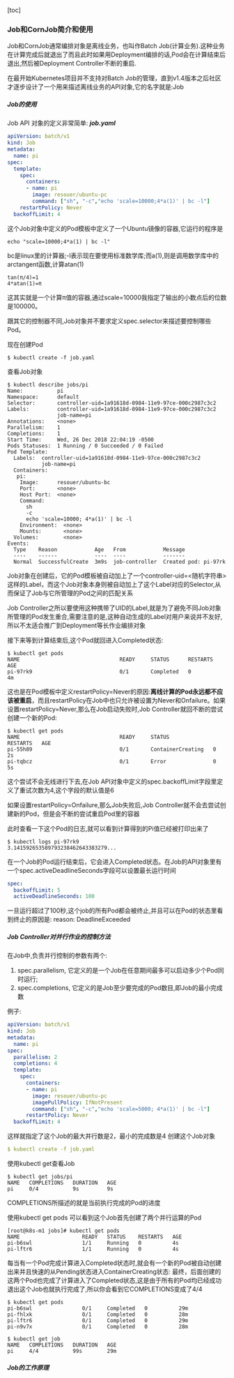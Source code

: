 [toc]

### Job和CornJob简介和使用
Job和CornJob通常编排对象是离线业务，也叫作Batch Job(计算业务).这种业务在计算完成后就退出了而且此时如果用Deployment编排的话,Pod会在计算结束后退出,然后被Deployment Controller不断的重启.

在最开始Kubernetes项目并不支持对Batch Job的管理，直到v1.4版本之后社区才逐步设计了一个用来描述离线业务的API对象,它的名字就是:Job

##### Job的使用

Job API 对象的定义非常简单:
***job.yaml***
```yaml
apiVersion: batch/v1
kind: Job
metadata:
  name: pi
spec:
  template:
    spec:
      containers:
      - name: pi
        image: resouer/ubuntu-pc
        command: ["sh", "-c","echo 'scale=10000;4*a(1)' | bc -l"]
    restartPolicy: Never
  backoffLimit: 4
```
这个Job对象中定义的Pod模板中定义了一个Ubuntu镜像的容器,它运行的程序是
```shell
echo "scale=10000;4*a(1) | bc -l"
```
bc是linux里的计算器;-l表示现在要使用标准数学库;而a(1),则是调用数学库中的arctangent函数,计算atan(1)
```
tan(π/4)=1
4*atan(1)=π
```
这其实就是一个计算π值的容器,通过scale=10000我指定了输出的小数点后的位数是100000。

跟其它的控制器不同,Job对象并不要求定义spec.selector来描述要控制哪些Pod。

现在创建Pod
```shell
$ kubectl create -f job.yaml
```
查看Job对象
```shell
$ kubectl describe jobs/pi
Name:           pi
Namespace:      default
Selector:       controller-uid=1a91618d-0984-11e9-97ce-000c2987c3c2
Labels:         controller-uid=1a91618d-0984-11e9-97ce-000c2987c3c2
                job-name=pi
Annotations:    <none>
Parallelism:    1
Completions:    1
Start Time:     Wed, 26 Dec 2018 22:04:19 -0500
Pods Statuses:  1 Running / 0 Succeeded / 0 Failed
Pod Template:
  Labels:  controller-uid=1a91618d-0984-11e9-97ce-000c2987c3c2
           job-name=pi
  Containers:
   pi:
    Image:      resouer/ubuntu-bc
    Port:       <none>
    Host Port:  <none>
    Command:
      sh
      -c
      echo 'scale=10000; 4*a(1)' | bc -l 
    Environment:  <none>
    Mounts:       <none>
  Volumes:        <none>
Events:
  Type    Reason            Age   From            Message
  ----    ------            ----  ----            -------
  Normal  SuccessfulCreate  3m9s  job-controller  Created pod: pi-97rk
```
Job对象在创建后，它的Pod模板被自动加上了一个controller-uid=<随机字符串>这样的Label，而这个Job对象本身则被自动加上了这个Label对应的Selector,从而保证了Job与它所管理的Pod之间的匹配关系

Job Controller之所以要使用这种携带了UID的Label,就是为了避免不同Job对象所管理的Pod发生重合,需要注意的是,这种自动生成的Label对用户来说并不友好,所以不太适合推广到Deployment等长作业编排对象

接下来等到计算结束后,这个Pod就回进入Completed状态:
```shell
$ kubectl get pods
NAME                                READY     STATUS      RESTARTS   AGE
pi-97rk9                            0/1       Completed   0          4m
```
这也是在Pod模板中定义restartPolicy=Never的原因:**离线计算的Pod永远都不应该被重启**，而且restartPolicy在Job中也只允许被设置为Never和Onfailure。如果设置restartPolicy=Never,那么在Job启动失败时,Job Controller就回不断的尝试创建一个新的Pod:
```shell
$ kubectl get pods
NAME                                READY     STATUS              RESTARTS   AGE
pi-55h89                            0/1       ContainerCreating   0          2s
pi-tqbcz                            0/1       Error               0          5s
```
这个尝试不会无线进行下去,在Job API对象中定义的spec.backoffLimit字段里定义了重试次数为4,这个字段的默认值是6

如果设置restartPolicy=Onfailure,那么Job失败后,Job Controller就不会去尝试创建新的Pod，但是会不断的尝试重启Pod里的容器


此时查看一下这个Pod的日志,就可以看到计算得到的Pi值已经被打印出来了
```shell
$ kubectl logs pi-97rk9
3.141592653589793238462643383279...
```
在一个Job的Pod运行结束后，它会进入Completed状态。在Job的API对象里有一个spec.activeDeadlineSeconds字段可以设置最长运行时间
```yaml
spec:
  backoffLimit: 5
  activeDeadlineSeconds: 100
```
一旦运行超过了100秒,这个job的所有Pod都会被终止,并且可以在Pod的状态里看到终止的原因是: reason: DeadlineExceeded

##### Job Controller对并行作业的控制方法
在Job中,负责并行控制的参数有两个:
1. spec.parallelism, 它定义的是一个Job在任意期间最多可以启动多少个Pod同时运行;
2. spec.completions, 它定义的是Job至少要完成的Pod数目,即Job的最小完成数

例子:
```yaml
apiVersion: batch/v1
kind: Job
metadata:
  name: pi
spec:
  parallelism: 2
  completions: 4
  template:
    spec:
      containers:
      - name: pi
        image: resouer/ubuntu-pc
        imagePullPolicy: IfNotPresent
        command: ["sh", "-c","echo 'scale=5000; 4*a(1)' | bc -l"]
      restartPolicy: Never
  backoffLimit: 4
```
这样就指定了这个Job的最大并行数是2，最小的完成数是4
创建这个Job对象
```yaml
$ kubectl create -f job.yaml
```
使用kubectl get查看Job
```shell
$ kubectl get jobs/pi
NAME   COMPLETIONS   DURATION   AGE
pi     0/4           9s         9s
```
COMPLETIONS所描述的就是当前执行完成的Pod的进度

使用kubectl get pods 可以看到这个Job首先创建了两个并行运算的Pod
```shell
[root@k8s-m1 jobs]# kubectl get pods
NAME                    READY   STATUS    RESTARTS   AGE
pi-b6swl                1/1     Running   0          4s
pi-lftr6                1/1     Running   0          4s
```
每当有一个Pod完成计算进入Completed状态时,就会有一个新的Pod被自动创建出来并且快速的从Pending状态进入ContainerCreating状态:
最终，后面创建的这两个Pod也完成了计算进入了Completed状态,这是由于所有的Pod均已经成功退出这个Job也就执行完成了,所以你会看到它COMPLETIONS变成了4/4
```shell
$ kubectl get pods
pi-b6swl                0/1     Completed   0          29m
pi-fhlxk                0/1     Completed   0          28m
pi-lftr6                0/1     Completed   0          29m
pi-n9v7x                0/1     Completed   0          28m

$ kubectl get job
NAME   COMPLETIONS   DURATION   AGE
pi     4/4           99s        29m
```

##### Job的工作原理











